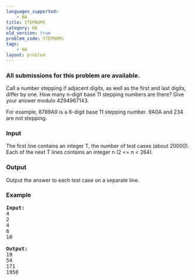 ```yaml
---
languages_supported:
    - NA
title: STEPNUMS
category: NA
old_version: true
problem_code: STEPNUMS
tags:
    - NA
layout: problem
---
```

###  All submissions for this problem are available. 

Call a number stepping if adjacent digits, as well as the first and last digits, differ by one. How many n-digit base 11 stepping numbers are there? Give your answer modulo 4294967143.

For example, 8789A9 is a 6-digit base 11 stepping number. 9A0A and 234 are not stepping.

### Input

The first line contains an integer T, the number of test cases (about 20000). Each of the next T lines contains an integer n (2 <= n < 264).

### Output

Output the answer to each test case on a separate line.

### Example

<pre><b>Input:</b>
4
2
4
6
10

<b>Output:</b>
19
54
171
1958

</pre>